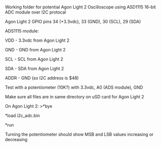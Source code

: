 Working folder for potential Agon Light 2 Oscilloscope
using ASD1115 16-bit ADC module over I2C protocal

Agon Light 2 GPIO pins 34 (+3.3vdc), 33 (GND), 30 (SCL), 29 (SDA)

ADS1115 module:

VDD - 3.3vdc from Agon Light 2

GND - GND from Agon Light 2

SCL - SCL from Agon Light 2

SDA - SDA from Agon Light 2

ADDR - GND (so I2C address is $48)


Test with a potentiometer (10K?) with 3.3vdc, A0 (ADS module), GND

Make sure all files are in same directory on uSD card for Agon Light 2

On Agon Light 2:  >*bye    

*load i2c_adc.bin    

*run

Turning the potentiometer should show MSB and LSB values increasing or decreasing
